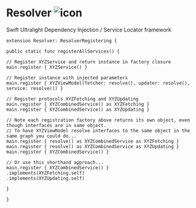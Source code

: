 # Resolver ![icon](https://user-images.githubusercontent.com/709283/32858974-cce8282a-ca12-11e7-944b-c8046156290b.png)
Swift Ultralight Dependency Injection / Service Locator framework

```
extension Resolver: ResolverRegistering {

public static func registerAllServices() {

// Register XYZService and return instance in factory closure
main.register { XYZService() }

// Register instance with injected parameters
main.register { XYZViewModel(fetcher: resolve(), updater: resolve(), service: resolve()) }

// Register protocols XYZFetching and XYZUpdating
main.register { XYZCombinedService() as XYZFetching }
main.register { XYZCombinedService() as XYZUpdating }

// Note each registration factory above returns its own object, even though interfaces are in same object.
// To have XYZViewModel resolve interfaces to the same object in the same graph you could do...
main.register { resolve() as XYZCombinedService as XYZFetching }
main.register { resolve() as XYZCombinedService as XYZUpdating }
main.register { XYZCombinedService() }

// Or use this shorthand approach...
main.register { XYZCombinedService() }
.implements(XYZFetching.self)
.implements(XYZUpdating.self)

}

}
```
